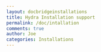 ```yaml
---
layout: docbridgeinstallations
title: Hydra Installation support
permalink: /doc/intallation
comments: true
author: Joe
categories: Installations
---
```


